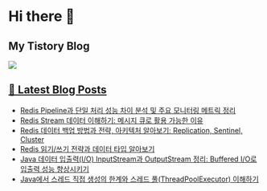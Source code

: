 # Hi there 👋

## My Tistory Blog

<p>
    <a href="https://kylo8.tistory.com"><img src="https://img.shields.io/badge/Tistory-000000?style=flat-square&logo=Tistory&logoColor=white"/>
</p>

## 📕 Latest Blog Posts

<ul><li><a href='https://kylo8.tistory.com/entry/Redis-Pipeline%EA%B3%BC-%EB%8B%A8%EC%9D%BC-%EC%B2%98%EB%A6%AC-%EC%84%B1%EB%8A%A5-%EC%B0%A8%EC%9D%B4-%EB%B6%84%EC%84%9D-%EB%B0%8F-%EC%A3%BC%EC%9A%94-%EB%AA%A8%EB%8B%88%ED%84%B0%EB%A7%81-%EB%A9%94%ED%8A%B8%EB%A6%AD-%EC%A0%95%EB%A6%AC' target='_blank'>Redis Pipeline과 단일 처리 성능 차이 분석 및 주요 모니터링 메트릭 정리</a></li><li><a href='https://kylo8.tistory.com/entry/Redis-Stream-%EB%8D%B0%EC%9D%B4%ED%84%B0-%EC%9D%B4%ED%95%B4%ED%95%98%EA%B8%B0-%EB%A9%94%EC%8B%9C%EC%A7%80-%ED%81%90%EB%A1%9C-%ED%99%9C%EC%9A%A9-%EA%B0%80%EB%8A%A5%ED%95%9C-%EC%9D%B4%EC%9C%A0' target='_blank'>Redis Stream 데이터 이해하기: 메시지 큐로 활용 가능한 이유</a></li><li><a href='https://kylo8.tistory.com/entry/Redis-%EB%8D%B0%EC%9D%B4%ED%84%B0-%EB%B0%B1%EC%97%85-%EB%B0%A9%EB%B2%95%EA%B3%BC-%EC%A0%84%EB%9E%B5-%EC%95%84%ED%82%A4%ED%85%8D%EC%B2%98-%EC%95%8C%EC%95%84%EB%B3%B4%EA%B8%B0-Replication-Sentinel-Cluster' target='_blank'>Redis 데이터 백업 방법과 전략, 아키텍처 알아보기: Replication, Sentinel, Cluster</a></li><li><a href='https://kylo8.tistory.com/entry/Redis-%EC%9D%BD%EA%B8%B0%EC%93%B0%EA%B8%B0-%EC%A0%84%EB%9E%B5%EA%B3%BC-%EB%8D%B0%EC%9D%B4%ED%84%B0-%ED%83%80%EC%9E%85-%EC%95%8C%EC%95%84%EB%B3%B4%EA%B8%B0' target='_blank'>Redis 읽기/쓰기 전략과 데이터 타입 알아보기</a></li><li><a href='https://kylo8.tistory.com/entry/Java-%EB%8D%B0%EC%9D%B4%ED%84%B0-%EC%9E%85%EC%B6%9C%EB%A0%A5IO-InputStream%EA%B3%BC-OutputStream-%EC%A0%95%EB%A6%AC-Buffered-IO%EB%A1%9C-%EC%9E%85%EC%B6%9C%EB%A0%A5-%EC%84%B1%EB%8A%A5-%ED%96%A5%EC%83%81%EC%8B%9C%ED%82%A4%EA%B8%B0' target='_blank'>Java 데이터 입출력(I/O) InputStream과 OutputStream 정리: Buffered I/O로 입출력 성능 향상시키기</a></li><li><a href='https://kylo8.tistory.com/entry/Java%EC%97%90%EC%84%9C-%EC%8A%A4%EB%A0%88%EB%93%9C-%EC%A7%81%EC%A0%91-%EC%83%9D%EC%84%B1%EC%9D%98-%ED%95%9C%EA%B3%84%EC%99%80-%EC%8A%A4%EB%A0%88%EB%93%9C-%ED%92%80ThreadPoolExecutor-%EC%9D%B4%ED%95%B4%ED%95%98%EA%B8%B0' target='_blank'>Java에서 스레드 직접 생성의 한계와 스레드 풀(ThreadPoolExecutor) 이해하기</a></li></ul>